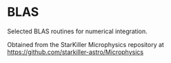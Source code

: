 # BLAS

Selected BLAS routines for numerical integration.

Obtained from the StarKiller Microphysics repository at
https://github.com/starkiller-astro/Microphysics

